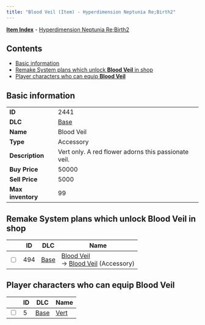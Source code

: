 ```yaml
---
title: "Blood Veil (Item) - Hyperdimension Neptunia Re;Birth2"
---
```


[**Item Index**](/neptunia/rb2/item/index.html) - [Hyperdimension Neptunia Re;Birth2](/neptunia/rb2)

## Contents

- [Basic information](#basic-information)
- [Remake System plans which unlock **Blood Veil** in shop](#remake-system-plans-which-unlock-blood-veil-in-shop)
- [Player characters who can equip **Blood Veil**](#player-characters-who-can-equip-blood-veil)

## Basic information

|   |   |
| -- | -- |
| **ID** | 2441 |
| **DLC** | [Base](/neptunia/rb2/dlc/0-base.html) |
| **Name** | Blood Veil |
| **Type** | Accessory |
| **Description** | Vert only. A red flower adorns this passionate veil. |
| **Buy Price** | 50000 |
| **Sell Price** | 5000 |
| **Max inventory** | 99 |

## Remake System plans which unlock **Blood Veil** in shop

|    | ID | DLC | Name |
| -- | -- | --- | ---- |
| <input type="checkbox" id="rb2-remake-0-494" class="trackbox" /> | 494 | [Base](/neptunia/rb2/dlc/0-base.html) | [Blood Veil](/neptunia/rb2/remake/0-494-blood-veil.html)<br />→ [Blood Veil](/neptunia/rb2/item/0-2441-blood-veil.html) (Accessory) |

## Player characters who can equip **Blood Veil**

|    | ID | DLC | Name |
| -- | -- | --- | ---- |
| <input type="checkbox" id="rb2-player-0-5" class="trackbox" /> | 5 | [Base](/neptunia/rb2/dlc/0-base.html) | [Vert](/neptunia/rb2/player/0-5-vert.html) |